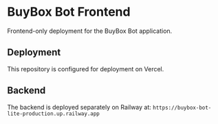# BuyBox Bot Frontend

Frontend-only deployment for the BuyBox Bot application.

## Deployment

This repository is configured for deployment on Vercel.

## Backend

The backend is deployed separately on Railway at: `https://buybox-bot-lite-production.up.railway.app` 